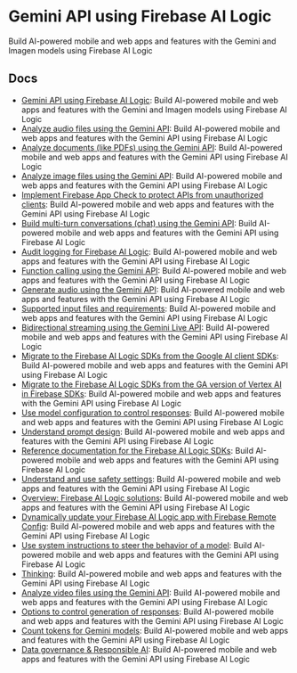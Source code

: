 # Gemini API using Firebase AI Logic

Build AI-powered mobile and web apps and features with the Gemini and Imagen models using Firebase AI Logic

## Docs

- [Gemini API using Firebase AI Logic](./docs/ai-logic/ai-logic.md): Build AI-powered mobile and web apps and features with the Gemini and Imagen models using Firebase AI Logic
- [Analyze audio files using the Gemini API](./docs/ai-logic/analyze-audio.md): Build AI-powered mobile and web apps and features with the Gemini API using Firebase AI Logic
- [Analyze documents (like PDFs) using the Gemini API](./docs/ai-logic/analyze-documents.md): Build AI-powered mobile and web apps and features with the Gemini API using Firebase AI Logic
- [Analyze image files using the Gemini API](./docs/ai-logic/analyze-images.md): Build AI-powered mobile and web apps and features with the Gemini API using Firebase AI Logic
- [Implement Firebase App Check to protect APIs from unauthorized clients](./docs/ai-logic/app-check.md): Build AI-powered mobile and web apps and features with the Gemini API using Firebase AI Logic
- [Build multi-turn conversations (chat) using the Gemini API](./docs/ai-logic/chat.md): Build AI-powered mobile and web apps and features with the Gemini API using Firebase AI Logic
- [Audit logging for Firebase AI Logic](./docs/ai-logic/cloud-audit-logging.md): Build AI-powered mobile and web apps and features with the Gemini API using Firebase AI Logic
- [Function calling using the Gemini API](./docs/ai-logic/function-calling.md): Build AI-powered mobile and web apps and features with the Gemini API using Firebase AI Logic
- [Generate audio using the Gemini API](./docs/ai-logic/generate-audio.md): Build AI-powered mobile and web apps and features with the Gemini API using Firebase AI Logic
- [Supported input files and requirements](./docs/ai-logic/input-file-requirements.md): Build AI-powered mobile and web apps and features with the Gemini API using Firebase AI Logic
- [Bidirectional streaming using the Gemini Live API](./docs/ai-logic/live-api.md): Build AI-powered mobile and web apps and features with the Gemini API using Firebase AI Logic
- [Migrate to the Firebase AI Logic SDKs from the Google AI client SDKs](./docs/ai-logic/migrate-from-google-ai-client-sdks.md): Build AI-powered mobile and web apps and features with the Gemini API using Firebase AI Logic
- [Migrate to the Firebase AI Logic SDKs from the GA version of Vertex AI in Firebase SDKs](./docs/ai-logic/migrate-to-latest-sdk.md): Build AI-powered mobile and web apps and features with the Gemini API using Firebase AI Logic
- [Use model configuration to control responses](./docs/ai-logic/model-parameters.md): Build AI-powered mobile and web apps and features with the Gemini API using Firebase AI Logic
- [Understand prompt design](./docs/ai-logic/prompt-design.md): Build AI-powered mobile and web apps and features with the Gemini API using Firebase AI Logic
- [Reference documentation for the Firebase AI Logic SDKs](./docs/ai-logic/ref-docs.md): Build AI-powered mobile and web apps and features with the Gemini API using Firebase AI Logic
- [Understand and use safety settings](./docs/ai-logic/safety-settings.md): Build AI-powered mobile and web apps and features with the Gemini API using Firebase AI Logic
- [Overview: Firebase AI Logic solutions](./docs/ai-logic/solutions/overview.md): Build AI-powered mobile and web apps and features with the Gemini API using Firebase AI Logic
- [Dynamically update your Firebase AI Logic app with Firebase Remote Config](./docs/ai-logic/solutions/remote-config.md): Build AI-powered mobile and web apps and features with the Gemini API using Firebase AI Logic
- [Use system instructions to steer the behavior of a model](./docs/ai-logic/system-instructions.md): Build AI-powered mobile and web apps and features with the Gemini API using Firebase AI Logic
- [Thinking](./docs/ai-logic/thinking.md): Build AI-powered mobile and web apps and features with the Gemini API using Firebase AI Logic
- [Analyze video files using the Gemini API](./docs/ai-logic/analyze-video.md): Build AI-powered mobile and web apps and features with the Gemini API using Firebase AI Logic
- [Options to control generation of responses](./docs/ai-logic/control-content-gen.md): Build AI-powered mobile and web apps and features with the Gemini API using Firebase AI Logic
- [Count tokens for Gemini models](./docs/ai-logic/count-tokens.md): Build AI-powered mobile and web apps and features with the Gemini API using Firebase AI Logic
- [Data governance & Responsible AI](./docs/ai-logic/data-governance.md): Build AI-powered mobile and web apps and features with the Gemini API using Firebase AI Logic
